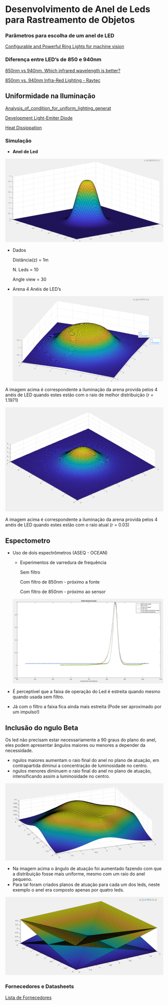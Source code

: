 # Desenvolvimento de Anel de Leds para Rastreamento de Objetos


### Parâmetros para escolha de um anel de LED


[Configurable and Powerful Ring Lights for machine vision](https://www.effilux.com/en/products/ring/effi-ring#optical)


### Diferença entre LED’s de 850 e 940nm


[850nm vs 940nm. Which infrared wavelength is better?](https://nightfoxstore.com/blogs/news/850nm-vs-940nm-which-infrared-wavelength-is-better)


[850nm vs. 940nm Infra-Red Lighting - Raytec](https://www.raytecled.com/850nm-vs-940nm-infra-red-lighting/)


## Uniformidade na Iluminação


[Analysis_of_condition_for_uniform_lighting_generat](https://github.com/gabrielhvs/Estagio_Supervisionado/blob/master/Papers/Analysis_of_condition_for_uniform_lighting_generat.pdf)


[Development Light-Emiter Diode](https://github.com/gabrielhvs/Estagio_Supervisionado/blob/master/Papers/ApplOpt2006.pdf)


[Heat Dissippation](https://github.com/gabrielhvs/Estagio_Supervisionado/blob/master/Ring_Light/Papers/1-s2.0-S0030402617304400-main.pdf)


### Simulação


- **Anel de Led**


![Untitled](images/Untitled.png)


- Dados
   
    Distância(z) = 1m
   
    N. Leds = 10
   
    Angle view = 30
   
- Arena 4 Anéis de LED’s
   
    ![Screenshot from 2023-04-17 13-18-02.png](images/Screenshot_from_2023-04-17_13-18-02.png)
   


A imagem acima é correspondente a iluminação da arena provida pelos 4 anéis de LED quando estes estão com o raio de melhor distribuição (r = 1.1971)


![Screenshot from 2023-04-17 13-37-55.png](images/Screenshot_from_2023-04-17_13-37-55.png)


A imagem acima é correspondente a iluminação da arena provida pelos 4 anéis de LED quando estes estão com o raio atual (r = 0.03)


## Espectometro


- Uso de dois espectrômetros (ASEQ - OCEAN)
    - Experimentos de varredura de frequência
       
        Sem filtro
       
        Com filtro de 850nm - próximo a fonte
       
        Com filtro de 850nm - próximo ao sensor
       
   
    ![Untitled](images/Untitled%201.png)
   
- É perceptível que a faixa de operação do Led  é estreita quando mesmo quando usada sem filtro.
- Já com o filtro a faixa fica ainda mais estreita (Pode ser aproximado por um impulso!)


## Inclusão do  ngulo Beta


Os led não precisam estar necessariamente a 90 graus do plano do anel, eles podem apresentar ângulos maiores ou menores a depender da necessidade.


-  ngulos maiores aumentam o raio final do anel no plano de atuação, em contrapartida diminui a concentração de luminosidade no centro.
-  ngulos menores diminuem o raio final do anel no plano de atuação, intensificando assim a luminosidade no centro.


![Untitled](images/Untitled%202.png)


- Na imagem acima o ângulo de atuação foi aumentado fazendo com que a distribuição fosse mais uniforme, mesmo com um raio do anel pequeno.
- Para tal foram criados planos de atuação para cada um dos leds, neste exemplo o anel era composto apenas por quatro leds.


![Untitled](images/Untitled%203.png)


### Fornecedores e Datasheets


[Lista de Fornecedores](https://github.com/gabrielhvs/Estagio_Supervisionado/blob/master/Fornecedores.txt)




